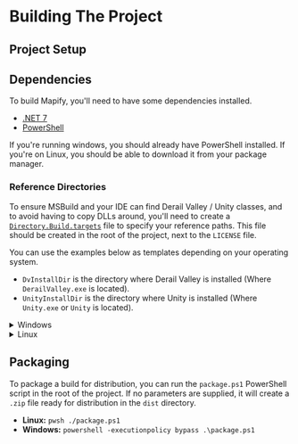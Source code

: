 # Building The Project

## Project Setup

## Dependencies

To build Mapify, you'll need to have some dependencies installed.

- [.NET 7][dotnet-download]
- [PowerShell][powershell-download]

If you're running windows, you should already have PowerShell installed.
If you're on Linux, you should be able to download it from your package manager.


### Reference Directories

To ensure MSBuild and your IDE can find Derail Valley / Unity classes, and to avoid having to copy DLLs around,
you'll need to create a [`Directory.Build.targets`][directory-build-targets-docs] file to specify your reference paths.
This file should be created in the root of the project, next to the `LICENSE` file.

You can use the examples below as templates depending on your operating system.

- `DvInstallDir` is the directory where Derail Valley is installed (Where `DerailValley.exe` is located).
- `UnityInstallDir` is the directory where Unity is installed (Where `Unity.exe` or `Unity` is located).

<details>
<summary>Windows</summary>

Here's an example file for Windows you can use as a template.
Replace the provided paths with the paths to your Derail Valley installation directory.
Make sure to include the semicolons between each of the paths, but not after the last one!
Note that shortcuts like `%ProgramFiles%` *cannot* be used.
```xml
<Project>
    <PropertyGroup>
        <DvInstallDir>C:\Program Files (x86)\Steam\steamapps\common\Derail Valley</DvInstallDir>
        <UnityInstallDir>C:\Program Files\Unity\Hub\Editor\2019.4.40f1\Editor</UnityInstallDir>
        <ReferencePath>
            $(DvInstallDir)\DerailValley_Data\Managed\;
            $(UnityInstallDir)\Data\Managed\
        </ReferencePath>
        <AssemblySearchPaths>$(AssemblySearchPaths);$(ReferencePath);</AssemblySearchPaths>
    </PropertyGroup>
</Project>
```
</details>

<details>
<summary>Linux</summary>

Here's an example file for Linux you can use as a template.
Replace the provided paths with the paths to your Derail Valley installation directory.
Make sure to include the semicolons between each of the paths, but not after the last one!
```xml
<Project>
    <PropertyGroup>
        <DvInstallDir>/home/username/.local/share/Steam/steamapps/common/Derail Valley</DvInstallDir>
        <UnityInstallDir>/home/username/.local/share/UnityHub/Editor/2019.4.40f1/Editor</UnityInstallDir>
        <ReferencePath>
            $(DvInstallDir)/DerailValley_Data/Managed/;
            $(UnityInstallDir)/Data/Managed/
        </ReferencePath>
        <AssemblySearchPaths>$(AssemblySearchPaths);$(ReferencePath);</AssemblySearchPaths>
    </PropertyGroup>
</Project>
```
</details>


## Packaging

To package a build for distribution, you can run the `package.ps1` PowerShell script in the root of the project.
If no parameters are supplied, it will create a `.zip` file ready for distribution in the `dist` directory.

- **Linux:** `pwsh ./package.ps1`
- **Windows:** `powershell -executionpolicy bypass .\package.ps1`


[dotnet-download]: https://dotnet.microsoft.com/en-us/download
[powershell-download]: https://github.com/PowerShell/PowerShell#get-powershell
[directory-build-targets-docs]: https://learn.microsoft.com/en-us/visualstudio/msbuild/customize-by-directory?view=vs-2022#directorybuildprops-and-directorybuildtargets
